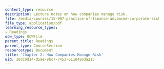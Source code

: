 ```yaml
---
content_type: resource
description: Lecture notes on how companies manage risk.
file: /media/courses/15-997-practice-of-finance-advanced-corporate-risk-management-spring-2009/18dc0d14d5ae9bc774536118486da215_MIT15_997s09_read02_ch02.pdf
file_type: application/pdf
learning_resource_types:
- Readings
ocw_type: OCWFile
parent_title: Readings
parent_type: CourseSection
resourcetype: Document
title: 'Chapter 2: How Companies Manage Risk'
uid: 18dc0d14-d5ae-9bc7-7453-6118486da215
---
```


